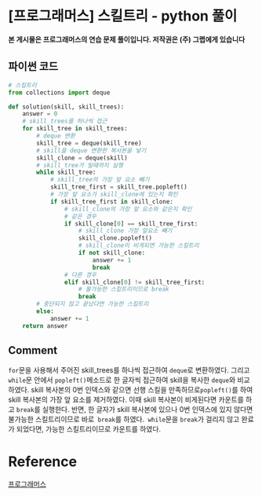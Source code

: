 # [프로그래머스] 스킬트리 - python 풀이

**본 게시물은 프로그래머스의 연습 문제 풀이입니다. 저작권은 (주) 그랩에게 있습니다**



## 파이썬 코드

```python
# 스킬트리
from collections import deque

def solution(skill, skill_trees):
    answer = 0
    # skill_trees를 하나씩 접근
    for skill_tree in skill_trees:
        # deque 변환
        skill_tree = deque(skill_tree)
        # skill을 deque 변환한 복사본을 넣기
        skill_clone = deque(skill)
        # skill_tree가 빌때까지 실행
        while skill_tree:
            # skill_tree의 가장 앞 요소 빼기
            skill_tree_first = skill_tree.popleft()
            # 가장 앞 요소가 skill_clone에 있는지 확인
            if skill_tree_first in skill_clone:
                # skill_clone의 가장 앞 요소와 같은지 확인
                # 같은 경우
                if skill_clone[0] == skill_tree_first:
                    # skill_clone 가장 앞요소 빼기
                    skill_clone.popleft()
                    # skill_clone이 비게되면 가능한 스킬트리
                    if not skill_clone:
                        answer += 1
                        break
                # 다른 경우
                elif skill_clone[0] != skill_tree_first:
                    # 불가능한 스킬트리이므로 break
                    break
        # 중단되지 않고 끝났다면 가능한 스킬트리
        else:
            answer += 1
    return answer
```



## Comment

`for`문을 사용해서 주어진 skill_trees를 하나씩 접근하여 `deque`로 변환하였다. 그리고 `while`문 안에서 `popleft()`메소드로 한 글자씩 접근하여 skill을 복사한 `deque`와 비교하였다. skill 복사본의 0번 인덱스와 같으면 선행 스킬을 만족하므로`popleft()`를 하여 skill 복사본의 가장 앞 요소를 제거하였다. 이때 skill 복사본이 비게된다면 카운트를 하고 `break`를 실행한다. 반면, 한 글자가 skill 복사본에 있으나 0번 인덱스에 있지 않다면 불가능한 스킬트리이므로 바로` break`를 하였다.` while`문을 `break`가 걸리지 않고 완료가 되었다면, 가능한 스킬트리이므로 카운트를 하였다.



# Reference

[프로그래머스](https://programmers.co.kr)